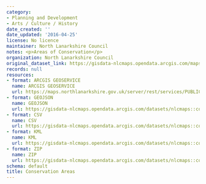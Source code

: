 ```yaml
---
category:
- Planning and Development
- Arts / Culture / History
date_created: ''
date_updated: '2016-04-25'
license: No licence
maintainer: North Lanarkshire Council
notes: <p>Areas of Conservation</p>
organization: North Lanarkshire Council
original_dataset_link: https://gisdata-nlcmaps.opendata.arcgis.com/maps/nlcmaps::conservation-areas-1
records: null
resources:
- format: ARCGIS GEOSERVICE
  name: ARCGIS GEOSERVICE
  url: https://maps.northlanarkshire.gov.uk/server/rest/services/PUBLIC/OPEN_DATA_LAYERS/FeatureServer/8
- format: GEOJSON
  name: GEOJSON
  url: https://gisdata-nlcmaps.opendata.arcgis.com/datasets/nlcmaps::conservation-areas-1.geojson?outSR=%7B%22latestWkid%22%3A27700%2C%22wkid%22%3A27700%7D
- format: CSV
  name: CSV
  url: https://gisdata-nlcmaps.opendata.arcgis.com/datasets/nlcmaps::conservation-areas-1.csv?outSR=%7B%22latestWkid%22%3A27700%2C%22wkid%22%3A27700%7D
- format: KML
  name: KML
  url: https://gisdata-nlcmaps.opendata.arcgis.com/datasets/nlcmaps::conservation-areas-1.kml?outSR=%7B%22latestWkid%22%3A27700%2C%22wkid%22%3A27700%7D
- format: ZIP
  name: ZIP
  url: https://gisdata-nlcmaps.opendata.arcgis.com/datasets/nlcmaps::conservation-areas-1.zip?outSR=%7B%22latestWkid%22%3A27700%2C%22wkid%22%3A27700%7D
schema: default
title: Conservation Areas
---
```

